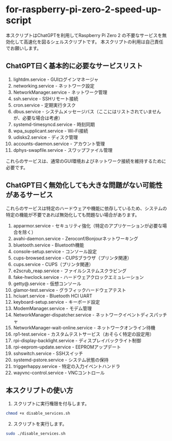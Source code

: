 # for-raspberry-pi-zero-2-speed-up-script

本スクリプトはChatGPTを利用してRaspberry Pi Zero 2 の不要なサービスを無効化して高速化を図るシェルスクリプトです。
本スクリプトの利用は自己責任でお願いします。

## ChatGPT曰く基本的に必要なサービスリスト

1. lightdm.service - GUIログインマネージャ
2. networking.service - ネットワーク設定
3. NetworkManager.service - ネットワーク管理
4. ssh.service - SSHリモート接続
5. cron.service - 定期実行タスク
6. dbus.service - システムメッセージバス（ここにはリストされていませんが、必要な場合は考慮）
7. systemd-timesyncd.service - 時刻同期
8. wpa_supplicant.service - Wi-Fi接続
9. udisks2.service - ディスク管理
10. accounts-daemon.service - アカウント管理
11. dphys-swapfile.service - スワップファイル管理

これらのサービスは、通常のGUI環境およびネットワーク接続を維持するために必要です。

## ChatGPT曰く無効化しても大きな問題がない可能性があるサービス

これらのサービスは特定のハードウェアや機能に依存しているため、システムの特定の機能が不要であれば無効化しても問題ない場合があります。

1. apparmor.service - セキュリティ強化（特定のアプリケーションが必要な場合を除く）
2. avahi-daemon.service - Zeroconf/Bonjourネットワーキング
3. bluetooth.service - Bluetooth機能
4. console-setup.service - コンソール設定
5. cups-browsed.service - CUPSブラウザ（プリンタ関連）
6. cups.service - CUPS（プリンタ関連）
7. e2scrub_reap.service - ファイルシステムスクラビング
8. fake-hwclock.service - ハードウェアクロックエミュレーション
9. getty@.service - 仮想コンソール
10. glamor-test.service - グラフィックハードウェアテスト
11. hciuart.service - Bluetooth HCI UART
12. keyboard-setup.service - キーボード設定
13. ModemManager.service - モデム管理
14. NetworkManager-dispatcher.service - ネットワークイベントディスパッチャ
15. NetworkManager-wait-online.service - ネットワークオンライン待機
16. rp1-test.service - カスタムテストサービス（おそらく特定の設定用）
17. rpi-display-backlight.service - ディスプレイバックライト制御
18. rpi-eeprom-update.service - EEPROMアップデート
19. sshswitch.service - SSHスイッチ
20. systemd-pstore.service - システム状態の保持
21. triggerhappy.service - 特定の入力イベントハンドラ
22. wayvnc-control.service - VNCコントロール

## 本スクリプトの使い方

1. スクリプトに実行権限を付与します。

```bash
chmod +x disable_services.sh
```

2. スクリプトを実行します。

```bash
sudo ./disable_services.sh
```
